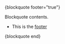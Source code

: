 {blockquote footer="true"}

Blockquote contents.

- This is the [footer](https://www.example.com)

{blockquote end}
